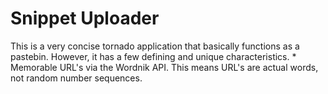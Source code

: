 Snippet Uploader
=================

This is a very concise tornado application that basically functions as a pastebin.
However, it has a few defining and unique characteristics.
	 * Memorable URL's via the Wordnik API.
	   This means URL's are actual words, not random number sequences.